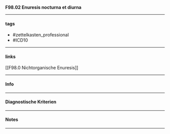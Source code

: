__F98.02 Enuresis nocturna et diurna__

___________________________________________
#### tags

- #zettelkasten_professional
- #ICD10 
___________________________________________
#### links

[[F98.0 Nichtorganische Enuresis]]

___________________________________________
#### Info

___________________________________________
#### Diagnostische Kriterien

___________________________________________
#### Notes

___________________________________________

